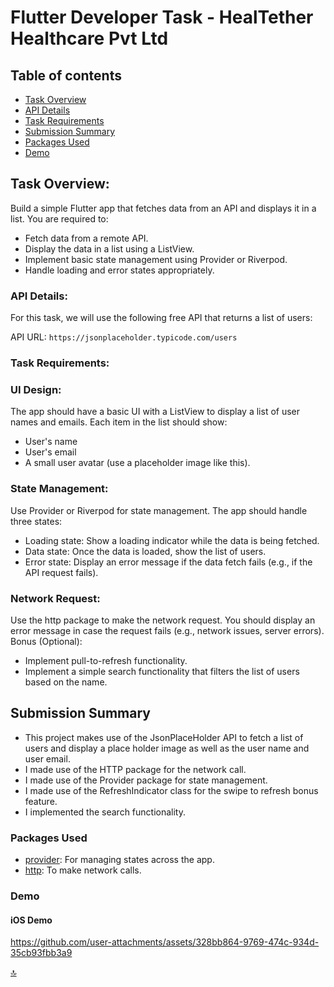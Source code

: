 # Flutter Developer Task - HealTether Healthcare Pvt Ltd

## Table of contents

- [Task Overview](#Task-Overview)
- [API Details](#API-Details)
- [Task Requirements](#Task-Requirements)
- [Submission Summary](#Submission-Summary)
- [Packages Used](#Packages-Used)
- [Demo](#Demo)

## Task Overview:

Build a simple Flutter app that fetches data from an API and displays it in a list.
You are required to:
- Fetch data from a remote API.
- Display the data in a list using a ListView.
- Implement basic state management using Provider or Riverpod.
- Handle loading and error states appropriately.

### API Details:

For this task, we will use the following free API that returns a list of users:

API URL: `https://jsonplaceholder.typicode.com/users`

### Task Requirements:

### UI Design:

The app should have a basic UI with a ListView to display a list of user names and emails.
Each item in the list should show:
- User's name
- User's email
- A small user avatar (use a placeholder image like this).

### State Management:

Use Provider or Riverpod for state management.
The app should handle three states:
- Loading state: Show a loading indicator while the data is being fetched.
- Data state: Once the data is loaded, show the list of users.
- Error state: Display an error message if the data fetch fails (e.g., if the API request fails).

### Network Request:

Use the http package to make the network request.
You should display an error message in case the request fails (e.g., network issues, server errors).
Bonus (Optional):
- Implement pull-to-refresh functionality.
- Implement a simple search functionality that filters the list of users based on the name.

## Submission Summary
- This project makes use of the JsonPlaceHolder API to fetch a list of users and display a place holder image as well as the user name and user email.
- I made use of the HTTP package for the network call.
- I made use of the Provider package for state management.
- I made use of the RefreshIndicator class for the swipe to refresh bonus feature.
- I implemented the search functionality.

### Packages Used
- [provider](https://pub.dev/packages/provider): For managing states across the app.
- [http](https://pub.dev/packages/http): To make network calls.

### Demo

#### iOS Demo
https://github.com/user-attachments/assets/328bb864-9769-474c-934d-35cb93fbb3a9

[🔝](#Flutter-Developer-Task---HealTether-Healthcare-Pvt-Ltd)
